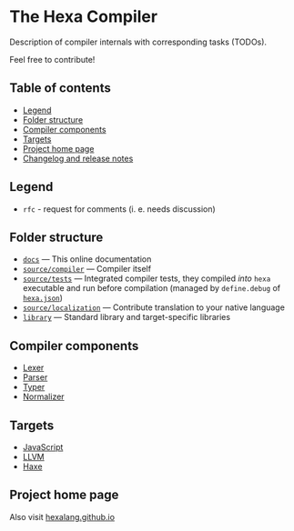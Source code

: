 # The Hexa Compiler

Description of compiler internals with corresponding tasks (TODOs).

Feel free to contribute!

## Table of contents

- [Legend](#legend)
- [Folder structure](#folder-structure)
- [Compiler components](#compiler-components)
- [Targets](#targets)
- [Project home page](#project-home-page)
- [Changelog and release notes](changelog/versions.md)

## Legend

- `rfc` - request for comments (i. e. needs discussion)

## Folder structure

- [`docs`](https://github.com/hexalang/hexa/tree/kawaii/docs) — This online documentation
- [`source/compiler`](https://github.com/hexalang/hexa/tree/kawaii/source/compiler) — Compiler itself
- [`source/tests`](https://github.com/hexalang/hexa/tree/kawaii/source/tests) — Integrated compiler tests, they compiled *into* `hexa` executable and run before compilation (managed by `define.debug` of [`hexa.json`](https://github.com/hexalang/hexa/blob/kawaii/hexa.json))
- [`source/localization`](https://github.com/hexalang/hexa/tree/kawaii/source/localization) — Contribute translation to your native language
- [`library`](https://github.com/hexalang/hexa/tree/kawaii/library) — Standard library and target-specific libraries

## Compiler components

- [Lexer](lexer.md)
- [Parser](parser.md)
- [Typer](typer.md)
- [Normalizer](normalizer.md)

## Targets

- [JavaScript](target-javascript.md)
- [LLVM](target-llvm.md)
- [Haxe](target-haxe.md)

## Project home page

Also visit [hexalang.github.io](https://hexalang.github.io)
